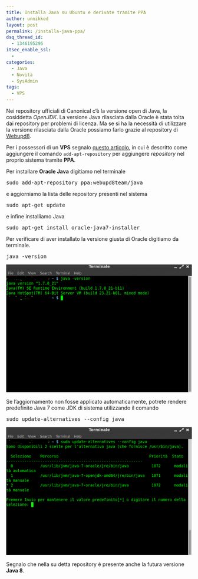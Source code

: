 ```yaml
---
title: Installa Java su Ubuntu e derivate tramite PPA
author: unnikked
layout: post
permalink: /installa-java-ppa/
dsq_thread_id:
  - 1346195296
itsec_enable_ssl:
  - 
categories:
  - Java
  - Novità
  - SysAdmin
tags:
  - VPS
---
```


Nei repository ufficiali di Canonical c&#8217;è la versione open di Java, la cosiddetta *OpenJDK*. La versione Java rilasciata dalla Oracle è stata tolta dai repository per problemi di licenza. Ma se si ha la necessità di utilizzare la versione rilasciata dalla Oracle possiamo farlo grazie al repository di <a href="http://www.webupd8.org/" target="_blank">Webupd8</a>.

Per i possessori di un **VPS** segnalo <a title="“add-apt-repository” aggiungi facilmente le repository" href="http://unnikked.tk/aggiungi-facilmente-le-repository/" target="_blank">questo articolo</a>, in cui è descritto come aggiungere il comando `add-apt-repository` per aggiungere *repository* nel proprio sistema tramite **PPA**.

Per installare **Oracle Java** digitiamo nel terminale

<pre class="lang:sh decode:true">sudo add-apt-repository ppa:webupd8team/java</pre>

e aggiorniamo la lista delle repository presenti nel sistema

<pre class="lang:sh decode:true">sudo apt-get update</pre>

e infine installiamo Java

<pre class="lang:default decode:true">sudo apt-get install oracle-java7-installer</pre>

Per verificare di aver installato la versione giusta di Oracle digitiamo da terminale.

<pre class="lang:sh decode:true">java -version</pre>

<img class="aligncenter" alt="" src="/wp-content/uploads/2013/05/javaversion.png" />

Se l’aggiornamento non fosse applicato automaticamente, potrete rendere predefinito Java 7 come JDK di sistema utilizzando il comando

<pre class="lang:sh decode:true">sudo update-alternatives --config java</pre>

<img class="aligncenter" alt="" src="/wp-content/uploads/2013/05/javaversionupdate.png" />

Segnalo che nella su detta repository è presente anche la futura versione **Java 8**.